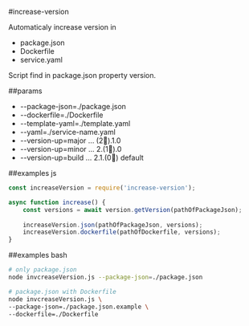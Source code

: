 #increase-version

Automaticaly increase version in

 * package.json
 * Dockerfile
 * service.yaml

Script find in package.json property version.

##params

* --package-json=./package.json
* --dockerfile=./Dockerfile
* --template-yaml=./template.yaml
* --yaml=./service-name.yaml
* --version-up=major ... (2🔺).1.0
* --version-up=minor ... 2.(1🔺).0
* --version-up=build ... 2.1.(0🔺) default

##examples js
```javascript
const increaseVersion = require('increase-version');

async function increase() {
    const versions = await version.getVersion(pathOfPackageJson);
    
    increaseVersion.json(pathOfPackageJson, versions);
    increaseVersion.dockerfile(pathOfDockerfile, versions);    
} 

```  

##examples bash
```bash 
# only package.json
node invcreaseVersion.js --package-json=./package.json
```  

```bash 
# package.json with Dockerfile
node invcreaseVersion.js \ 
--package-json=./package.json.example \
--dockerfile=./Dockerfile 
```  

